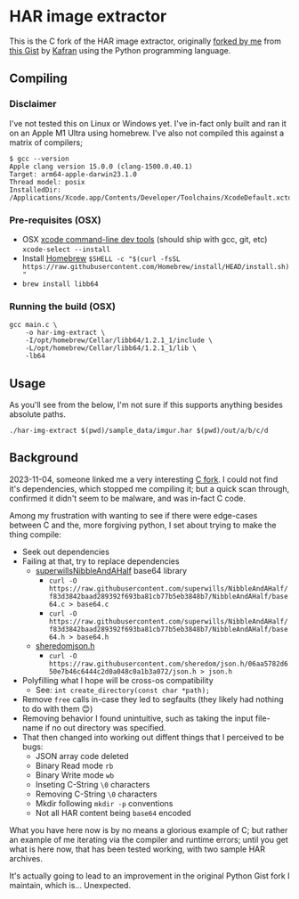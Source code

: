 # HAR image extractor

This is the C fork of the HAR image extractor, originally [forked by me](https://gist.github.com/Lewiscowles1986/645e79295efa84698f4e45cd06d610ea/0d1e0735b70e469143c2b65ee79223bd0326aef6) from [this Gist](https://gist.github.com/Lewiscowles1986/645e79295efa84698f4e45cd06d610ea/0d1e0735b70e469143c2b65ee79223bd0326aef6)
by [Kafran](https://github.com/kafran) using the Python programming language.

## Compiling

### Disclaimer

I've not tested this on Linux or Windows yet. I've in-fact only built and ran it on an Apple M1 Ultra using homebrew.
I've also not compiled this against a matrix of compilers; 

```
$ gcc --version
Apple clang version 15.0.0 (clang-1500.0.40.1)
Target: arm64-apple-darwin23.1.0
Thread model: posix
InstalledDir: /Applications/Xcode.app/Contents/Developer/Toolchains/XcodeDefault.xctoolchain/usr/bin
```

### Pre-requisites (OSX)

- OSX [xcode command-line dev tools](https://www.freecodecamp.org/news/install-xcode-command-line-tools/) (should ship with gcc, git, etc) `xcode-select --install`
- Install [Homebrew](https://brew.sh/) `$SHELL -c "$(curl -fsSL https://raw.githubusercontent.com/Homebrew/install/HEAD/install.sh)"`
- `brew install libb64`

### Running the build (OSX)

```
gcc main.c \
    -o har-img-extract \
    -I/opt/homebrew/Cellar/libb64/1.2.1_1/include \
    -L/opt/homebrew/Cellar/libb64/1.2.1_1/lib \
    -lb64
```

## Usage

As you'll see from the below, I'm not sure if this supports anything besides absolute paths.

`./har-img-extract $(pwd)/sample_data/imgur.har $(pwd)/out/a/b/c/d`

## Background

2023-11-04, someone linked me a very interesting [C fork](https://gist.github.com/OhMyCatile/c1077fada299797254686f592b00d009). I could not find it's dependencies, which stopped me compiling it; but a quick scan through, confirmed it didn't seem to be malware, and was in-fact C code.

Among my frustration with wanting to see if there were edge-cases between C and the, more forgiving python, I set about trying to make the thing compile:

- Seek out dependencies
- Failing at that, try to replace dependencies
  - [superwills](https://github.com/superwills)[NibbleAndAHalf](https://github.com/superwills/NibbleAndAHalf) base64 library
    - `curl -O https://raw.githubusercontent.com/superwills/NibbleAndAHalf/f83d3842baad289392f693ba81cb77b5eb3848b7/NibbleAndAHalf/base64.c > base64.c`
    - `curl -O https://raw.githubusercontent.com/superwills/NibbleAndAHalf/f83d3842baad289392f693ba81cb77b5eb3848b7/NibbleAndAHalf/base64.h > base64.h`
  - [sheredom](https://github.com/sheredom)[json.h](https://github.com/sheredom/json.h)
    - `curl -O https://raw.githubusercontent.com/sheredom/json.h/06aa5782d650e7b46c6444c2d0a048c0a1b3a072/json.h > json.h`
- Polyfilling what I hope will be cross-os compatibility
  - See: `int create_directory(const char *path);`
- Remove `free` calls in-case they led to segfaults (they likely had nothing to do with them 😊)
- Removing behavior I found unintuitive, such as taking the input file-name if no out directory was specified.
- That then changed into working out diffent things that I perceived to be bugs:
  - JSON array code deleted
  - Binary Read mode `rb`
  - Binary Write mode `wb`
  - Inseting C-String `\0` characters
  - Removing C-String `\0` characters
  - Mkdir following `mkdir -p` conventions
  - Not all HAR content being `base64` encoded

What you have here now is by no means a glorious example of C; but rather an example of me iterating via the compiler and runtime errors; until you get what is here now, that has been tested working, with two sample HAR archives.

It's actually going to lead to an improvement in the original Python Gist fork I maintain, which is... Unexpected.
